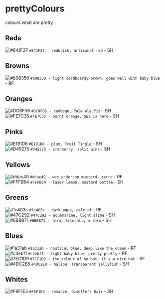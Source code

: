 # prettyColours
colours what are pretty

## Reds
![#841F27](https://placehold.it/15/841F27/000000?text=+) `#841F27 - redbrick, artisanal red` - SH  
## Browns
![#b08350](https://placehold.it/15/b08350/000000?text=+) `#b08350 - light cardboardy brown, goes well with baby blue` - RF  
## Oranges
![#DC8F06](https://placehold.it/15/DC8F06/000000?text=+) `#DC8F06 - camboge, Pale ale fiz` - SH  
![#FE7C35](https://placehold.it/15/FE7C35/000000?text=+) `#FE7C35 - burnt orange, SES is here` - SH  
## Pinks
![#E191D8](https://placehold.it/15/E191D8/000000?text=+) `#E191D8 - plum, Fruit Tingle` - SH  
![#D45275](https://placehold.it/15/D45275/000000?text=+) `#D45275 - cranberry, split wine` - SH  
## Yellows
![#ddac49](https://placehold.it/15/ddac49/000000?text=+) `#ddac49 - wes anderson mustard, retro` - RF  
![#FFFB64](https://placehold.it/15/FFFB64/000000?text=+) `#FFFB64 - laser lemon, mustard bottle` - SH  
## Greens
![#1c403c](https://placehold.it/15/1c403c/000000?text=+) `#1c403c - dark aqua, calm af` - RF  
![#47C292](https://placehold.it/15/47C292/000000?text=+) `#47C292 - aquamarine, light slime` - SH  
![#6BBB71](https://placehold.it/15/6BBB71/000000?text=+) `#6BBB71 - fern, literally a fern` - SH  
## Blues
![#1a31ab](https://placehold.it/15/1a31ab/000000?text=+) `#1a31ab - nautical blue, deep like the ocean` - RF  
![#c4ebf1](https://placehold.it/15/c4ebf1/000000?text=+) `#c4ebf1 - light baby blue, pretty pretty` - RF  
![#7EC1D9](https://placehold.it/15/7EC1D9/000000?text=+) `#7EC1D9 - the colour of my hat, it's a nice hat` - RF  
![#4DC2E8](https://placehold.it/15/4DC2E8/000000?text=+) `#4DC2E8 - malibu, Transparent jellyfish` - SH  
## Whites
![#F6F1E3](https://placehold.it/15/F6F1E3/000000?text=+) `#F6F1E3 - romance, Giselle's Hair` - SH  
